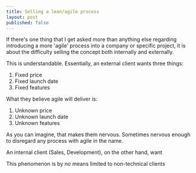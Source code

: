 ```yaml
---
title: Selling a lean/agile process
layout: post
published: false
---
```

If there's one thing that I get asked more than anything else regarding introducing a more 'agile' process into a company or specific project, it is about the difficulty selling the concept both internally and externally.

This is understandable. Essentially, an external client wants three things:

 1. Fixed price
 1. Fixed launch date
 1. Fixed features

What they believe agile will deliver is:

 1. Unknown price
 1. Unknown launch date
 1. Unknown features

As you can imagine, that makes them nervous. Sometimes nervous enough to disregard any process with agile in the name.

An internal client (Sales, Development), on the other hand, want

This phenomenon is by no means limited to non-technical clients
